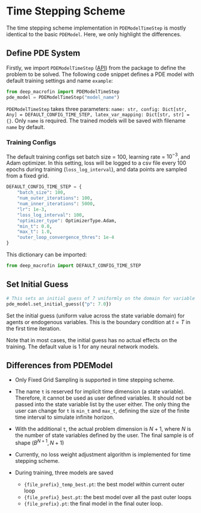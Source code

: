 # Time Stepping Scheme

The time stepping scheme implementation in `PDEModelTimeStep` is mostly identical to the basic `PDEModel`. Here, we only highlight the differences.

## Define PDE System
Firstly, we import `PDEModelTimeStep` ([API](./api/pde_model_time_step.md#pdemodeltimestep)) from the package to define the problem to be solved. The following code snippet defines a PDE model with default training settings and name `example`:

```py
from deep_macrofin import PDEModelTimeStep
pde_model = PDEModelTimeStep("model_name")
```

`PDEModelTimeStep` takes three parameters: `name: str, config: Dict[str, Any] = DEFAULT_CONFIG_TIME_STEP, latex_var_mapping: Dict[str, str] = {}`. Only `name` is required. The trained models will be saved with filename `name` by default.

### Training Configs

The default training configs set batch size = 100, learning rate = $10^{-3}$, and Adam optimizer. In this setting, loss will be logged to a csv file every 100 epochs during training (`loss_log_interval`), and data points are sampled from a fixed grid. 
```py
DEFAULT_CONFIG_TIME_STEP = {
    "batch_size": 100,
    "num_outer_iterations": 100,
    "num_inner_iterations": 5000,
    "lr": 1e-3,
    "loss_log_interval": 100,
    "optimizer_type": OptimizerType.Adam,
    "min_t": 0.0,
    "max_t": 1.0,
    "outer_loop_convergence_thres": 1e-4
}
```

This dictionary can be imported:
```py
from deep_macrofin import DEFAULT_CONFIG_TIME_STEP
```

## Set Initial Guess

```py
# This sets an initial guess of 7 uniformly on the domain for variable p.
pde_model.set_initial_guess({"p": 7.0})
```

Set the initial guess (uniform value across the state variable domain) for agents or endogenous variables. This is the boundary condition at $t=T$ in the first time iteration.

Note that in most cases, the initial guess has no actual effects on the training. The default value is 1 for any neural network models.

## Differences from PDEModel

- Only Fixed Grid Sampling is supported in time stepping scheme.

- The name `t` is reserved for implicit time dimension (a state variable). Therefore, it cannot be used as user defined variables. It should not be passed into the state variable list by the user either. The only thing the user can change for `t` is `min_t` and `max_t`, defining the size of the finite time interval to simulate infinite horizon.

- With the additional `t`, the actual problem dimension is $N+1$, where $N$ is the number of state variables defined by the user. The final sample is of shape $(B^{N+1}, N+1)$

- Currently, no loss weight adjustment algorithm is implemented for time stepping scheme.

- During training, three models are saved
   - `{file_prefix}_temp_best.pt`: the best model within current outer loop
   - `{file_prefix}_best.pt`: the best model over all the past outer loops
   - `{file_prefix}.pt`: the final model in the final outer loop.
